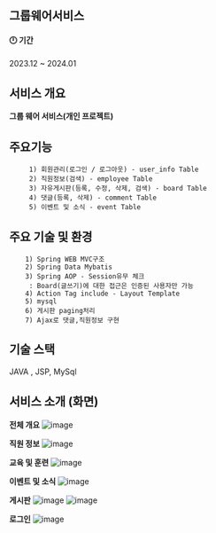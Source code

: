 
## 그룹웨어서비스

#### 🕛 기간

2023.12 ~ 2024.01

## 서비스 개요

<b>그룹 웨어 서비스(개인 프로젝트)</b>

 ## 주요기능 
         1) 회원관리(로그인 / 로그아웃) - user_info Table 
         2) 직원정보(검색) - employee Table 
         3) 자유게시판(등록, 수정, 삭제, 검색) - board Table
         4) 댓글(등록, 삭제) - comment Table
         5) 이벤트 및 소식 - event Table
        
        
## 주요 기술 및 환경
        1) Spring WEB MVC구조 
        2) Spring Data Mybatis 
        3) Spring AOP - Session유무 체크 
         : Board(글쓰기)에 대한 접근은 인증된 사용자만 가능
        4) Action Tag include - Layout Template 
        5) mysql 
        6) 게시판 paging처리 
        7) Ajax로 댓글,직원정보 구현 

## 기술 스택
JAVA , JSP, MySql


## 서비스 소개 (화면)
<b>전체 개요</b>
![image](https://github.com/98eogus/groupwareService/assets/129102082/dc038641-4e9b-4464-a7f0-42ff6ca3d017)

<b>직원 정보</b>
![image](https://github.com/98eogus/groupwareService/assets/129102082/55b51786-18ac-4836-a520-9d6375aeb4c2)

<b>교육 및 훈련</b>
![image](https://github.com/98eogus/groupwareService/assets/129102082/e3632d0a-3dc7-44bb-89b8-f28f1581760c)

<b>이벤트 및 소식</b>
![image](https://github.com/98eogus/groupwareService/assets/129102082/a1a90464-e11a-492d-9b0e-23d1530e58d6)

<b>게시판</b>
![image](https://github.com/98eogus/groupwareService/assets/129102082/cc03e612-194f-4806-b802-5d60f6095991)
![image](https://github.com/98eogus/groupwareService/assets/129102082/3a9b163d-b0fb-46c0-864a-9256ccf98643)

<b>로그인</b>
![image](https://github.com/98eogus/groupwareService/assets/129102082/0062aea9-7510-4b8a-8981-057bcb53e6cc)



